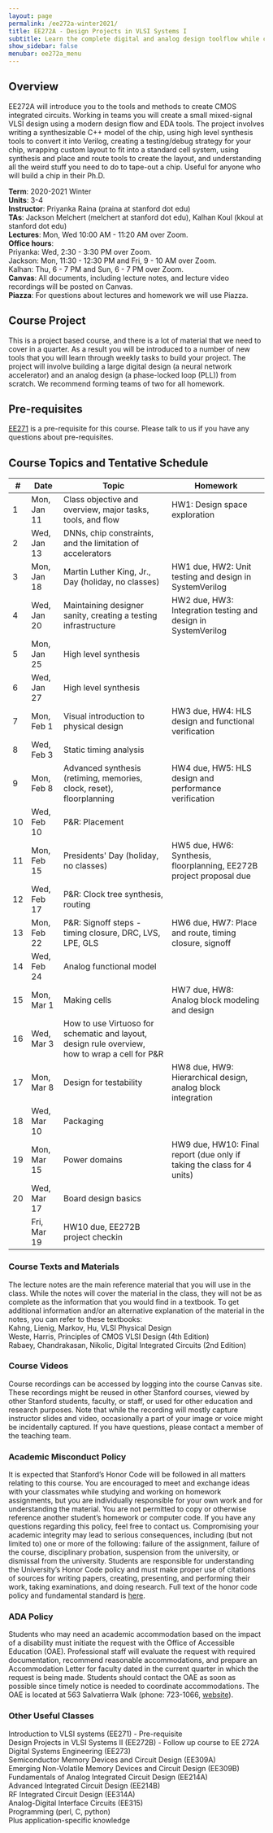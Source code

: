 ```yaml
---
layout: page
permalink: /ee272a-winter2021/
title: EE272A - Design Projects in VLSI Systems I
subtitle: Learn the complete digital and analog design toolflow while creating your own neural network accelerator!  
show_sidebar: false
menubar: ee272a_menu
---
```

## Overview
EE272A will introduce you to the tools and methods to create CMOS integrated circuits. Working in teams you will create a small mixed-signal VLSI design using a modern design flow and EDA tools. The project involves writing a synthesizable C++ model of the chip, using high level synthesis tools to convert it into Verilog, creating a testing/debug strategy for your chip, wrapping custom layout to fit into a standard cell system, using synthesis and place and route tools to create the layout, and understanding all the weird stuff you need to do to tape-out a chip. Useful for anyone who will build a chip in their Ph.D.

**Term**: 2020-2021 Winter  
**Units**: 3-4  
**Instructor**: Priyanka Raina (praina at stanford dot edu)  
**TAs**: Jackson Melchert (melchert at stanford dot edu), Kalhan Koul (kkoul at stanford dot edu)  
**Lectures**: Mon, Wed 10:00 AM - 11:20 AM over Zoom.   
**Office hours**:  
Priyanka: Wed, 2:30 - 3:30 PM over Zoom.  
Jackson: Mon, 11:30 - 12:30 PM and Fri, 9 - 10 AM over Zoom.  
Kalhan: Thu, 6 - 7 PM and Sun, 6 - 7 PM over Zoom.  
**Canvas**: All documents, including lecture notes, and lecture video recordings will be posted on Canvas.   
**Piazza**: For questions about lectures and homework we will use Piazza.  

## Course Project
This is a project based course, and there is a lot of material that we need to cover in a quarter. As a result you will be introduced to a number of new tools that you will learn through weekly tasks to build your project. The project will involve building a large digital design (a neural network accelerator) and an analog design (a phase-locked loop (PLL)) from scratch. We recommend forming teams of two for all homework.

## Pre-requisites  
[EE271](/ee271-autumn2019/) is a pre-requisite for this course. Please talk to us if you have any questions about pre-requisites.

## Course Topics and Tentative Schedule

| #   | Date        | Topic                                                          | Homework                      |  
| --- | ----------- | -------------------------------------------------------------- | ----------------------------- |  
| 1   | Mon, Jan 11 | Class objective and overview, major tasks, tools, and flow     | HW1: Design space exploration |  
| 2   | Wed, Jan 13 | DNNs, chip constraints, and the limitation of accelerators     |                               |  
| 3   | Mon, Jan 18 | Martin Luther King, Jr., Day (holiday, no classes)             | HW1 due, HW2: Unit testing and design in SystemVerilog |
| 4   | Wed, Jan 20 | Maintaining designer sanity, creating a testing infrastructure | HW2 due, HW3: Integration testing and design in SystemVerilog |
| 5   | Mon, Jan 25 | High level synthesis                                           |                               |  
| 6   | Wed, Jan 27 | High level synthesis                                           |                               |
| 7   | Mon, Feb 1  | Visual introduction to physical design                         | HW3 due, HW4: HLS design and functional verification |
| 8   | Wed, Feb 3  | Static timing analysis                                         |
| 9   | Mon, Feb 8  | Advanced synthesis (retiming, memories, clock, reset), floorplanning | HW4 due, HW5: HLS design and performance verification |
| 10  | Wed, Feb 10 | P&R: Placement                                                 |
| 11  | Mon, Feb 15 | Presidents' Day (holiday, no classes)                          | HW5 due, HW6: Synthesis, floorplanning, EE272B project proposal due |
| 12  | Wed, Feb 17 | P&R: Clock tree synthesis, routing                             |                               |
| 13  | Mon, Feb 22 | P&R: Signoff steps - timing closure, DRC, LVS, LPE, GLS        | HW6 due, HW7: Place and route, timing closure, signoff |
| 14  | Wed, Feb 24 | Analog functional model                                        |                               |
| 15  | Mon, Mar 1  | Making cells | HW7 due, HW8: Analog block modeling and design  |
| 16  | Wed, Mar 3  | How to use Virtuoso for schematic and layout, design rule overview, how to wrap a cell for P&R |
| 17  | Mon, Mar 8  | Design for testability                                         | HW8 due, HW9: Hierarchical design, analog block integration |
| 18  | Wed, Mar 10 | Packaging                                                      |                               |
| 19  | Mon, Mar 15 | Power domains                                                  | HW9 due, HW10: Final report (due only if taking the class for 4 units) |
| 20  | Wed, Mar 17 | Board design basics                                            |                               |
|     | Fri, Mar 19 | HW10 due, EE272B project checkin                               |                               |

### Course Texts and Materials
The lecture notes are the main reference material that you will use in the class. While the notes will cover the material in the class, they will not be as complete as the information that you would find in a textbook.
To get additional information and/or an alternative explanation of the material in the notes, you can refer to these textbooks:  
Kahng, Lienig, Markov, Hu, VLSI Physical Design  
Weste, Harris, Principles of CMOS VLSI Design (4th Edition)  
Rabaey, Chandrakasan, Nikolic, Digital Integrated Circuits (2nd Edition)  

### Course Videos
Course recordings can be accessed by logging into the course Canvas site. These recordings might be reused in other Stanford courses, viewed by other Stanford students, faculty, or staff, or used for other education and research purposes. Note that while the recording will mostly capture instructor slides and video, occasionally a part of your image or voice might be incidentally captured. If you have questions, please contact a member of the teaching team.

### Academic Misconduct Policy
It is expected that Stanford’s Honor Code will be followed in all matters relating to this course. You are encouraged to meet and exchange ideas with your classmates while studying and working on homework assignments, but you are individually responsible for your own work and for understanding the material. You are not permitted to copy or otherwise reference another student’s homework or computer code. If you have any questions regarding this policy, feel free to contact us.
Compromising your academic integrity may lead to serious consequences, including (but not limited to) one or more of the following: failure of the assignment, failure of the course, disciplinary probation, suspension from the university, or dismissal from the university.
Students are responsible for understanding the University’s Honor Code policy and must make proper use of citations of sources for writing papers, creating, presenting, and performing their work, taking examinations, and doing research.
Full text of the honor code policy and fundamental standard is [here](https://communitystandards.stanford.edu/student-conduct-process/honor-code-and-fundamental-standard).

### ADA Policy
Students who may need an academic accommodation based on the impact of a disability must initiate the request with the Office of Accessible Education (OAE). Professional staff will evaluate the request with required documentation, recommend reasonable accommodations, and prepare an Accommodation Letter for faculty dated in the current quarter in which the request is being made. Students should contact the OAE as soon as possible since timely notice is needed to coordinate accommodations. The OAE is located at 563 Salvatierra Walk (phone: 723-1066, [website](http://oae.stanford.edu)).

### Other Useful Classes
Introduction to VLSI systems (EE271) - Pre-requisite  
Design Projects in VLSI Systems II (EE272B) - Follow up course to EE 272A  
Digital Systems Engineering (EE273)  
Semiconductor Memory Devices and Circuit Design (EE309A)  
Emerging Non-Volatile Memory Devices and Circuit Design (EE309B)  
Fundamentals of Analog Integrated Circuit Design (EE214A)  
Advanced Integrated Circuit Design (EE214B)  
RF Integrated Circuit Design (EE314A)  
Analog-Digital Interface Circuits (EE315)  
Programming (perl, C, python)  
Plus application-specific knowledge  
